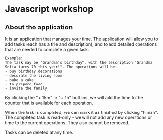 # Javascript workshop

## About the application

It is an application that manages your time.
 The application will allow you to add tasks (each has a title and description),
  and to add detailed operations that are needed to complete a given task.
```plaintext
Example:
The task may be "Grandma's birthday", with the description "Grandma Sofia turns 70 this year!". The operations will be:
- buy birthday decorations
- decorate the living room
- bake a cake
- to prepare food
- invite the family
```

By clicking the "+ 15m" or "+ 1h" buttons, we will add the time to the counter that is available for each operation.

When the task is completed, we can mark it as finished by clicking "Finish". 
The completed task is read-only - we will not add any new operations or time to the current operations.
 They also cannot be removed.

Tasks can be deleted at any time.